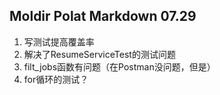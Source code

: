 ## Moldir Polat Markdown 07.29

1. 写测试提高覆盖率
2. 解决了ResumeServiceTest的测试问题
3. filt_jobs函数有问题（在Postman没问题，但是）
4. for循环的测试？
